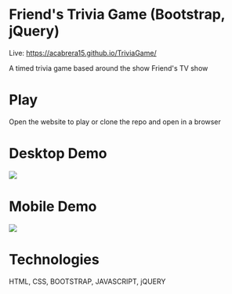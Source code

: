 # Friend's Trivia Game (Bootstrap, jQuery)

Live: https://acabrera15.github.io/TriviaGame/

A timed trivia game based around the show Friend's TV show

# Play

Open the website to play or clone the repo and open in a browser

# Desktop Demo
![](./GifForReadMe/FriendsDesktop.gif)

# Mobile Demo
![](./GifForReadMe/smallFriendsMobile.gif)

# Technologies

HTML, CSS, BOOTSTRAP, JAVASCRIPT, jQUERY